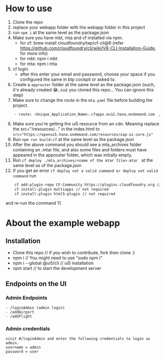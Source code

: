 # How to use
1. Clone the repo
2. replace your webapp folder with the webapp folder in this project
3. run `npm i` at the same level as the package.json
4. Make sure you have mbt, mta and cf installed via npm. 
   - for cf: brew install cloudfoundry/tap/cf-cli@8 (refer https://github.com/cloudfoundry/cli/wiki/V8-CLI-Installation-Guide, for more info)
   - for mbt: npm i mbt
   - for mta: npm i mta
5. cf login
   - after this enter your email and password, choose your space if you configured the same in btp cockpit or asked to.
6. Create a `approuter` folder at the same level as the package.json (ouch, it's already created 😂, cuz you cloned this repo... You can ignore this step)
7. Make sure to change the route in the `mta.yaml` file before building the project.
  ```bash
      - route: <Unique_Application_Name>.cfapps.eu12.hana.ondemand.com	// please check your BTP Cockpit's landscape for the extension i.e (`cfapps.eu12.hana.ondemand.com`), but if your BTP accunt is BPM subaccount this should work fine.
  ```
8. Make sure you're getting the ui5 resource from an cdn. Meaning replace the src="/resources/..." in the index.html to   `src="https://openui5.hana.ondemand.com/resources/sap-ui-core.js"`
9. Run `npm run build:cf` at the same level as the package.json
10. After the above command you should see a mta_archives folder containing an .mtar file, and also some files and folders must have appeared in the approuter folder, which was initially empty.
11. Run `cf deploy ./mta_archives/<name of the mtar file>.mtar ` at the same level as of the package.json
12. If you get an error `cf deploy not a valid command or deploy not valid command` run 
```bash
    cf add-plugin-repo CF-Community https://plugins.cloudfoundry.org // this is important
    cf install-plugin multiapps // not required
    cf install-plugin html5-plugin // not required 
```
and re-run the command 11.

# About the example webapp
## Installation
  - Clone this repo // if you wish to contribute, fork then clone :)
  - npm i // You might need to use "sudo npm i"
  - npm i --global @ui5/cli // ui5 installation
  - npm start // to start the development server

## Endpoints on the UI
  ### Admin Endpoints
    - /loginAdmin (admin login)
    - /addAirport
    - /addFlight
  ### Admin credentials
    visit #/loginAdmin and enter the following credentials to login as admin.
    username = admin
    password = user
    
  



